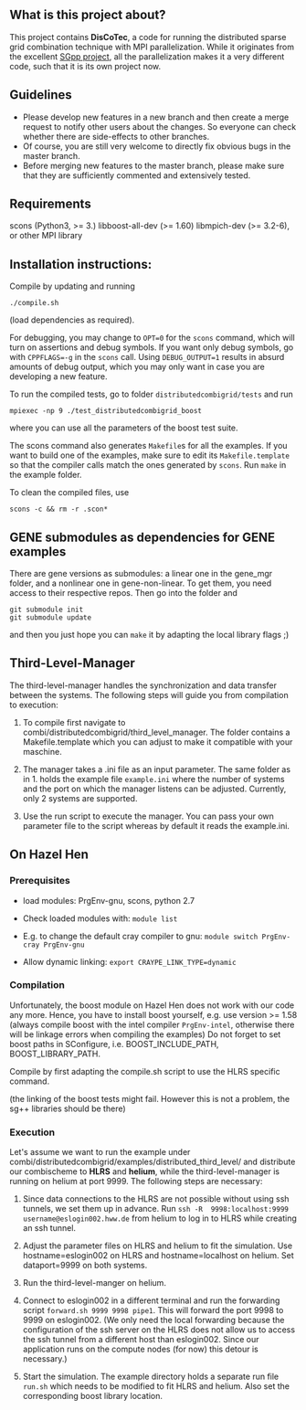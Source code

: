 What is this project about?
---------------------------
This project contains __DisCoTec__, a code for running the distributed sparse grid combination technique with MPI parallelization. While it originates from the excellent [SGpp project](https://github.com/SGpp/SGpp), all the parallelization makes it a very different code, such that it is its own project now.

Guidelines
---------
* Please develop new features in a new branch and then create a merge request to
  notify other users about the changes. So everyone can check whether there are
  side-effects to other branches.
* Of course, you are still very welcome to directly fix obvious bugs in the
  master branch.
* Before merging new features to the master branch, please make sure that they
are sufficiently commented and extensively tested.

Requirements
--------------
scons (Python3, >= 3.)
libboost-all-dev (>= 1.60)
libmpich-dev (>= 3.2-6), or other MPI library


Installation instructions: 
--------------------------
Compile by updating and running
```
./compile.sh
``` 
(load dependencies as required).

For debugging, you may change to `OPT=0` for the `scons` command, which will turn on assertions and debug symbols. If you want only debug symbols, go with `CPPFLAGS=-g` in the `scons` call. Using `DEBUG_OUTPUT=1` results in absurd amounts of debug output, which you may only want in case you are developing a new feature.

To run the compiled tests, go to folder `distributedcombigrid/tests` and run
```
mpiexec -np 9 ./test_distributedcombigrid_boost
```
where you can use all the parameters of the boost test suite.

The scons command also generates `Makefile`s for all the examples. If you want to build one of the examples, make sure to edit its `Makefile.template` so that the compiler calls match the ones generated by `scons`. Run `make` in the example folder.

To clean the compiled files, use
```
scons -c && rm -r .scon*
```


GENE submodules as dependencies for GENE examples
----------------
There are gene versions as submodules: a linear one in the gene_mgr folder, and 
a nonlinear one in gene-non-linear. To get them, you need access to their 
respective repos. Then go into the folder and

```
git submodule init
git submodule update
```
and then you just hope you can `make` it by adapting the local library flags ;)

Third-Level-Manager
-------------------
The third-level-manager handles the synchronization and data transfer between
the systems. The following steps will guide you from compilation to execution:

1. To compile first navigate to combi/distributedcombigrid/third_level_manager.
   The folder contains a Makefile.template which you can adjust to make it
   compatible with your maschine.

2. The manager takes a .ini file as an input parameter. The same folder as in 1.
   holds the example file `example.ini` where the number of systems and the port
   on which the manager listens can be adjusted. Currently, only 2 systems are
   supported.

3. Use the run script to execute the manager. You can pass your own parameter
   file to the script whereas by default it reads the example.ini.

On Hazel Hen
------------

### Prerequisites

* load modules: PrgEnv-gnu, scons, python 2.7

* Check loaded modules with:
  `module list`

* E.g. to change the default cray compiler to gnu:
  `module switch PrgEnv-cray PrgEnv-gnu`

* Allow dynamic linking:
  `export CRAYPE_LINK_TYPE=dynamic`

### Compilation

Unfortunately, the boost module on Hazel Hen does not work with our code any
more. Hence, you have to install boost yourself, e.g. use version >= 1.58
(always compile boost with the intel compiler `PrgEnv-intel`, otherwise there
will be linkage errors when compiling the examples) Do not forget to set boost
paths in SConfigure, i.e. BOOST_INCLUDE_PATH, BOOST_LIBRARY_PATH.

Compile by first adapting the compile.sh script to use the HLRS specific
command.

(the linking of the boost tests might fail. However this is not a problem, the
sg++ libraries should be there)

### Execution

Let's assume we want to run the example under
combi/distributedcombigrid/examples/distributed_third_level/ and distribute our
combischeme to **HLRS** and **helium**, while the third-level-manager is running
on helium at port 9999. The following steps are necessary:

1. Since data connections to the HLRS are not possible without using ssh
   tunnels, we set them up in advance. Run `ssh -R  9998:localhost:9999
   username@eslogin002.hww.de` from helium to log in to HLRS while creating an
   ssh tunnel.

2. Adjust the parameter files on HLRS and helium to fit the simulation. Use
   hostname=eslogin002 on HLRS and hostname=localhost on helium. Set
   dataport=9999 on both systems.

3. Run the third-level-manger on helium.

4. Connect to eslogin002 in a different terminal and run the forwarding
   script `forward.sh 9999 9998 pipe1`. This will forward the port 9998 to 9999
   on eslogin002. (We only need the local forwarding because the configuration
   of the ssh server on the HLRS does not allow us to access the ssh tunnel
   from a different host than eslogin002. Since our application runs on the
   compute nodes (for now) this detour is necessary.)

5. Start the simulation. The example directory holds a separate run file
   `run.sh` which needs to be modified to fit HLRS and helium. Also set the
   corresponding boost library location.
